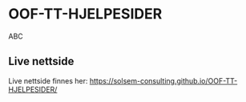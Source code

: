﻿# OOF-TT-HJELPESIDER
ABC

## Live nettside
Live nettside finnes her:  https://solsem-consulting.github.io/OOF-TT-HJELPESIDER/
